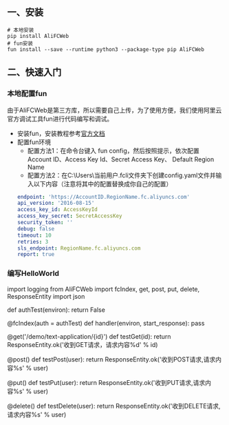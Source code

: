 ## 一、安装
``` shell
# 本地安装
pip install AliFCWeb
# fun安装
fun install --save --runtime python3 --package-type pip AliFCWeb
```

## 二、快速入门
### 本地配置fun
由于AliFCWeb是第三方库，所以需要自己上传，为了使用方便，我们使用阿里云官方调试工具fun进行代码编写和调试。
- 安装fun，安装教程参考[官方文档](https://github.com/alibaba/funcraft/blob/master/docs/usage/installation-zh.md?spm=a2c4g.11186623.2.18.30a8130772dyyb&file=installation-zh.md)
- 配置fun环境
    - 配置方法1：在命令台键入 fun config，然后按照提示，依次配置 Account ID、Access Key Id、Secret Access Key、 Default Region Name
    - 配置方法2：在C:\Users\当前用户\.fcli文件夹下创建config.yaml文件并输入以下内容（注意将其中的配置替换成你自己的配置）
    ```yaml
    endpoint: 'https://AccountID.RegionName.fc.aliyuncs.com'
    api_version: '2016-08-15'
    access_key_id: AccessKeyId
    access_key_secret: SecretAccessKey
    security_token: ''
    debug: false
    timeout: 10
    retries: 3
    sls_endpoint: RegionName.fc.aliyuncs.com
    report: true
    ```
### 编写HelloWorld
import logging
from AliFCWeb import fcIndex, get, post, put, delete, ResponseEntity
import json

def authTest(environ):
    return False

@fcIndex(auth = authTest)
def handler(environ, start_response):
   pass

@get('/demo/text-application/{id}')
def testGet(id):
    return ResponseEntity.ok('收到GET请求，请求内容%d' % id)

@post()
def testPost(user):
    return ResponseEntity.ok('收到POST请求,请求内容%s' % user)

@put()
def testPut(user):
    return ResponseEntity.ok('收到PUT请求,请求内容%s' % user)

@delete()
def testDelete(user):
    return ResponseEntity.ok('收到DELETE请求,请求内容%s' % user)
